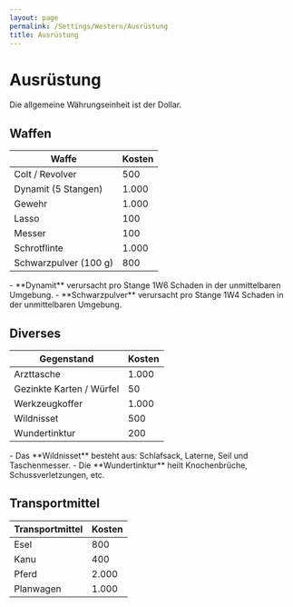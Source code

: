 ```yaml
---
layout: page
permalink: /Settings/Western/Ausrüstung
title: Ausrüstung
---
```


# Ausrüstung

Die allgemeine Währungseinheit ist der Dollar.

## Waffen

<table>
<thead>
<tr><th>Waffe</th><th>Kosten</th></tr>
</thead>
<tbody>
<tr><td>Colt / Revolver</td><td>500</td></tr>
<tr><td>Dynamit (5 Stangen)</td><td>1.000</td></tr>
<tr><td>Gewehr</td><td>1.000</td></tr>
<tr><td>Lasso</td><td>100</td></tr>
<tr><td>Messer</td><td>100</td></tr>
<tr><td>Schrotflinte</td><td>1.000</td></tr>
<tr><td>Schwarzpulver (100 g)</td><td>800</td></tr>
</tbody>
</table>
- **Dynamit** verursacht pro Stange 1W6 Schaden in der unmittelbaren Umgebung.
- **Schwarzpulver** verursacht pro Stange 1W4 Schaden in der unmittelbaren Umgebung.

## Diverses

<table>
<thead>
<tr><th>Gegenstand</th><th>Kosten</th></tr>
</thead>
<tbody>
<tr><td>Arzttasche</td><td>1.000</td></tr>
<tr><td>Gezinkte Karten / Würfel</td><td>50</td></tr>
<tr><td>Werkzeugkoffer</td><td>1.000</td></tr>
<tr><td>Wildnisset</td><td>500</td></tr>
<tr><td>Wundertinktur</td><td>200</td></tr>
</tbody>
</table>
- Das **Wildnisset** besteht aus: Schlafsack, Laterne, Seil und Taschenmesser.
- Die **Wundertinktur** heilt Knochenbrüche, Schussverletzungen, etc.

## Transportmittel

<table>
<thead>
<tr><th>Transportmittel</th><th>Kosten</th></tr>
</thead>
<tbody>
<tr><td>Esel</td><td>800</td></tr>
<tr><td>Kanu</td><td>400</td></tr>
<tr><td>Pferd</td><td>2.000</td></tr>
<tr><td>Planwagen</td><td>1.000</td></tr>
</tbody>
</table>
